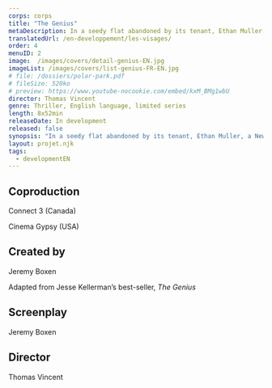 ```yaml
---
corps: corps
title: "The Genius"
metaDescription: In a seedy flat abandoned by its tenant, Ethan Muller, a New-York gallery owner, discovers the biggest work of art ever created.
translatedUrl: /en-developpement/les-visages/
order: 4
menuID: 2
image:  /images/covers/detail-genius-EN.jpg
imageList: /images/covers/list-genius-FR-EN.jpg
# file: /dossiers/polar-park.pdf
# fileSize: 520ko
# preview: https://www.youtube-nocookie.com/embed/kxM_BMg1wbU
director: Thomas Vincent
genre: Thriller, English language, limited series​
length: 8x52min
releaseDate: In development
released: false
synopsis: "In a seedy flat abandoned by its tenant, Ethan Muller, a New-York gallery owner, discovers the biggest work of art ever created. He decides to showcase these uncanny drawings. The naive children’s portraits on tormented backgrounds have an immediate success: everyone talks about genius. Until a retired detective thinks he recognizes some of the faces: those of children murdered, from over-thirty-year-old cold cases.​"
layout: projet.njk
tags:
  - developmentEN
---
```


<div class="grid-col">

## Coproduction

Connect 3 (Canada)

Cinema Gypsy (USA)

## Created by

Jeremy Boxen

Adapted from Jesse Kellerman’s best-seller, <em>The Genius</em>

## Screenplay

Jeremy Boxen
 
## Director

Thomas Vincent

</div>
<div class="grid-col">

</div>